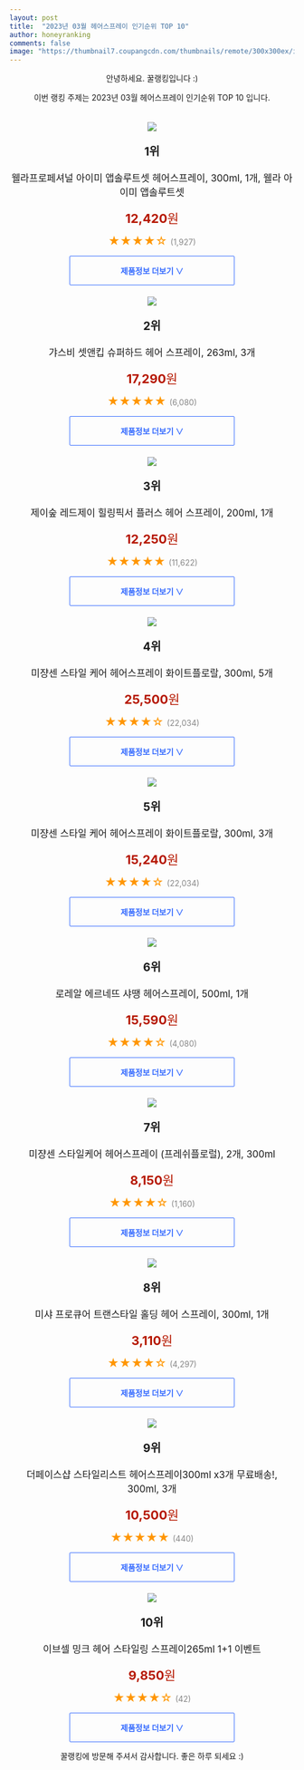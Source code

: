 ```yaml
---
layout: post
title:  "2023년 03월 헤어스프레이 인기순위 TOP 10"
author: honeyranking
comments: false
image: "https://thumbnail7.coupangcdn.com/thumbnails/remote/300x300ex/image/retail/images/2437074593950372-262d7be6-8316-4f4d-bfee-9d90d5c3fce8.jpg"
---
```

<p style="text-align: center;">안녕하세요. 꿀랭킹입니다 :)</p>
<p style="text-align: center;">이번 랭킹 주제는 2023년 03월 헤어스프레이 인기순위 TOP 10 입니다.</p><center><img src="https://thumbnail7.coupangcdn.com/thumbnails/remote/300x300ex/image/retail/images/2437074593950372-262d7be6-8316-4f4d-bfee-9d90d5c3fce8.jpg" style="margin-top:20px" /></center><p style="text-align: center; font-size: 20px"><b>1위</b></p><p style="text-align: center; font-size: 17px">웰라프로페셔널 아이미 앱솔루트셋 헤어스프레이, 300ml, 1개, 웰라 아이미 앱솔루트셋</p><p style="text-align: center;"><span style="color: #b61800; font-size: 22px;"><b>12,420</b>원</span></p><p style="text-align: center;"><span style="color: #ff9600; font-size: 20px;">★★★★☆ </span><span style="color: #878787;">(1,927)</span></p><center><a href="https://link.coupang.com/a/QPwOD"><div style="font-size: 14px; display: inline-block; padding: 15px 90px; color: #346aff; border-radius: 2px; border: 1px solid #346aff; cursor: pointer;"><b>제품정보 더보기 &or;</b></div></a></center><center><img src="https://thumbnail6.coupangcdn.com/thumbnails/remote/300x300ex/image/vendor_inventory/3011/b5e982fce542c70060d419d517312d21360124046012f1e4fb4b476b40bd.jpg" style="margin-top:20px" /></center><p style="text-align: center; font-size: 20px"><b>2위</b></p><p style="text-align: center; font-size: 17px">갸스비 셋앤킵 슈퍼하드 헤어 스프레이, 263ml, 3개</p><p style="text-align: center;"><span style="color: #b61800; font-size: 22px;"><b>17,290</b>원</span></p><p style="text-align: center;"><span style="color: #ff9600; font-size: 20px;">★★★★★ </span><span style="color: #878787;">(6,080)</span></p><center><a href="https://link.coupang.com/a/QPwOE"><div style="font-size: 14px; display: inline-block; padding: 15px 90px; color: #346aff; border-radius: 2px; border: 1px solid #346aff; cursor: pointer;"><b>제품정보 더보기 &or;</b></div></a></center><center><img src="https://thumbnail8.coupangcdn.com/thumbnails/remote/300x300ex/image/retail/images/7128822969708477-d5e407d6-2c21-41be-98b2-c61a09161dcb.jpg" style="margin-top:20px" /></center><p style="text-align: center; font-size: 20px"><b>3위</b></p><p style="text-align: center; font-size: 17px">제이숲 레드제이 힐링픽서 플러스 헤어 스프레이, 200ml, 1개</p><p style="text-align: center;"><span style="color: #b61800; font-size: 22px;"><b>12,250</b>원</span></p><p style="text-align: center;"><span style="color: #ff9600; font-size: 20px;">★★★★★ </span><span style="color: #878787;">(11,622)</span></p><center><a href="https://link.coupang.com/a/QPwOF"><div style="font-size: 14px; display: inline-block; padding: 15px 90px; color: #346aff; border-radius: 2px; border: 1px solid #346aff; cursor: pointer;"><b>제품정보 더보기 &or;</b></div></a></center><center><img src="https://thumbnail10.coupangcdn.com/thumbnails/remote/300x300ex/image/vendor_inventory/1adf/92a62579be232d36c532f9f582cbf1b3d878563c044fc322f3eadf418306.jpg" style="margin-top:20px" /></center><p style="text-align: center; font-size: 20px"><b>4위</b></p><p style="text-align: center; font-size: 17px">미쟝센 스타일 케어 헤어스프레이 화이트플로랄, 300ml, 5개</p><p style="text-align: center;"><span style="color: #b61800; font-size: 22px;"><b>25,500</b>원</span></p><p style="text-align: center;"><span style="color: #ff9600; font-size: 20px;">★★★★☆ </span><span style="color: #878787;">(22,034)</span></p><center><a href="https://link.coupang.com/a/QPwOG"><div style="font-size: 14px; display: inline-block; padding: 15px 90px; color: #346aff; border-radius: 2px; border: 1px solid #346aff; cursor: pointer;"><b>제품정보 더보기 &or;</b></div></a></center><center><img src="https://thumbnail6.coupangcdn.com/thumbnails/remote/300x300ex/image/vendor_inventory/1f62/80891236cead6abb0408b4145aea9536b6070a847083d2036feab97fa717.jpg" style="margin-top:20px" /></center><p style="text-align: center; font-size: 20px"><b>5위</b></p><p style="text-align: center; font-size: 17px">미쟝센 스타일 케어 헤어스프레이 화이트플로랄, 300ml, 3개</p><p style="text-align: center;"><span style="color: #b61800; font-size: 22px;"><b>15,240</b>원</span></p><p style="text-align: center;"><span style="color: #ff9600; font-size: 20px;">★★★★☆ </span><span style="color: #878787;">(22,034)</span></p><center><a href="https://link.coupang.com/a/QPwOI"><div style="font-size: 14px; display: inline-block; padding: 15px 90px; color: #346aff; border-radius: 2px; border: 1px solid #346aff; cursor: pointer;"><b>제품정보 더보기 &or;</b></div></a></center><center><img src="https://thumbnail8.coupangcdn.com/thumbnails/remote/300x300ex/image/product/image/vendoritem/2017/10/13/3000239713/8deaeb4e-aee4-420b-92af-9f75b4e55305.jpg" style="margin-top:20px" /></center><p style="text-align: center; font-size: 20px"><b>6위</b></p><p style="text-align: center; font-size: 17px">로레알 에르네뜨 샤땡 헤어스프레이, 500ml, 1개</p><p style="text-align: center;"><span style="color: #b61800; font-size: 22px;"><b>15,590</b>원</span></p><p style="text-align: center;"><span style="color: #ff9600; font-size: 20px;">★★★★☆ </span><span style="color: #878787;">(4,080)</span></p><center><a href="https://link.coupang.com/a/QPwOJ"><div style="font-size: 14px; display: inline-block; padding: 15px 90px; color: #346aff; border-radius: 2px; border: 1px solid #346aff; cursor: pointer;"><b>제품정보 더보기 &or;</b></div></a></center><center><img src="https://thumbnail10.coupangcdn.com/thumbnails/remote/300x300ex/image/vendor_inventory/73b8/13e3579e02b1eeb400409c965e63d8209a2987a6e4ad672fbff10197b2d9.jpg" style="margin-top:20px" /></center><p style="text-align: center; font-size: 20px"><b>7위</b></p><p style="text-align: center; font-size: 17px">미쟝센 스타일케어 헤어스프레이 (프레쉬플로럴), 2개, 300ml</p><p style="text-align: center;"><span style="color: #b61800; font-size: 22px;"><b>8,150</b>원</span></p><p style="text-align: center;"><span style="color: #ff9600; font-size: 20px;">★★★★☆ </span><span style="color: #878787;">(1,160)</span></p><center><a href="https://link.coupang.com/a/QPwOK"><div style="font-size: 14px; display: inline-block; padding: 15px 90px; color: #346aff; border-radius: 2px; border: 1px solid #346aff; cursor: pointer;"><b>제품정보 더보기 &or;</b></div></a></center><center><img src="https://thumbnail10.coupangcdn.com/thumbnails/remote/300x300ex/image/retail/images/4071266753605044-3265536a-d264-43a4-b7a0-28cfeff088b3.jpg" style="margin-top:20px" /></center><p style="text-align: center; font-size: 20px"><b>8위</b></p><p style="text-align: center; font-size: 17px">미샤 프로큐어 트랜스타일 홀딩 헤어 스프레이, 300ml, 1개</p><p style="text-align: center;"><span style="color: #b61800; font-size: 22px;"><b>3,110</b>원</span></p><p style="text-align: center;"><span style="color: #ff9600; font-size: 20px;">★★★★☆ </span><span style="color: #878787;">(4,297)</span></p><center><a href="https://link.coupang.com/a/QPwOM"><div style="font-size: 14px; display: inline-block; padding: 15px 90px; color: #346aff; border-radius: 2px; border: 1px solid #346aff; cursor: pointer;"><b>제품정보 더보기 &or;</b></div></a></center><center><img src="https://thumbnail10.coupangcdn.com/thumbnails/remote/300x300ex/image/vendor_inventory/ced7/b2c4fcf677e59b53dd3b6ebe5fabcc96860d57d666a8bb333726e08792ab.jpg" style="margin-top:20px" /></center><p style="text-align: center; font-size: 20px"><b>9위</b></p><p style="text-align: center; font-size: 17px">더페이스샵 스타일리스트 헤어스프레이300ml x3개 무료배송!, 300ml, 3개</p><p style="text-align: center;"><span style="color: #b61800; font-size: 22px;"><b>10,500</b>원</span></p><p style="text-align: center;"><span style="color: #ff9600; font-size: 20px;">★★★★★ </span><span style="color: #878787;">(440)</span></p><center><a href="https://link.coupang.com/a/QPwOO"><div style="font-size: 14px; display: inline-block; padding: 15px 90px; color: #346aff; border-radius: 2px; border: 1px solid #346aff; cursor: pointer;"><b>제품정보 더보기 &or;</b></div></a></center><center><img src="https://thumbnail9.coupangcdn.com/thumbnails/remote/300x300ex/image/vendor_inventory/53b9/9c913f78c8e3b279af1b7b57c9a0731c83a90936e5442790730d199c5f35.jpg" style="margin-top:20px" /></center><p style="text-align: center; font-size: 20px"><b>10위</b></p><p style="text-align: center; font-size: 17px">이브셀 밍크 헤어 스타일링 스프레이265ml 1+1 이벤트</p><p style="text-align: center;"><span style="color: #b61800; font-size: 22px;"><b>9,850</b>원</span></p><p style="text-align: center;"><span style="color: #ff9600; font-size: 20px;">★★★★☆ </span><span style="color: #878787;">(42)</span></p><center><a href="https://link.coupang.com/a/QPwOR"><div style="font-size: 14px; display: inline-block; padding: 15px 90px; color: #346aff; border-radius: 2px; border: 1px solid #346aff; cursor: pointer;"><b>제품정보 더보기 &or;</b></div></a></center><p style="text-align: center;">꿀랭킹에 방문해 주셔서 감사합니다. 좋은 하루 되세요 :)</p>